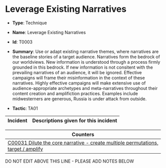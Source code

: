 # Leverage Existing Narratives

* **Type**: Technique

* **Name**: Leverage Existing Narratives

* **Id**: T0003

* **Summary**: Use or adapt existing narrative themes, where narratives are the baseline stories of a target audience. Narratives form the bedrock of our worldviews. New information is understood through a process firmly grounded in this bedrock. If new information is not consitent with the prevailing narratives of an audience, it will be ignored. Effective campaigns will frame their misinformation in the context of these narratives. Highly effective campaigns will make extensive use of audience-appropriate archetypes and meta-narratives throughout their content creation and amplifiction practices. Examples include midwesterners are generous, Russia is under attack from outside.

* **Tactic**: TA01


| Incident | Descriptions given for this incident |
| -------- | -------------------- |



| Counters |
| -------- |
| [C00031 Dilute the core narrative - create multiple permutations, target / amplify](../counters/C00031.md) |


DO NOT EDIT ABOVE THIS LINE - PLEASE ADD NOTES BELOW